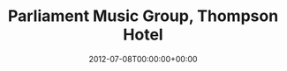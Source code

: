 ---
templateKey: event
guid: 08977365-6eab-11ea-99c5-002590d1d1b0
date: 2012-07-08T00:00:00+00:00
eventTime: 'none'
title: Parliament Music Group, Thompson Hotel
artist: Parliament Music Group
city: Toronto
venue: Thompson Hotel
group: Tim Shia
---